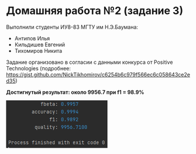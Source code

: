 # Домашняя работа №2 (задание 3)

Выполнили студенты ИУ8-83 МГТУ им Н.Э.Баумана:
+ Антипов Илья
+ Кильдишев Евгений
+ Тихомиров Никита

Задание организовано в согласии с данными конкурса от Positive Technologies (подробнее: <https://gist.github.com/NickTikhomirov/c6254b6c979f566ec6c058643ce2ed35>)

**Достигнутый результат: около 9956.7 при f1 = 98.9%**

![Результат работы](./result.PNG)


